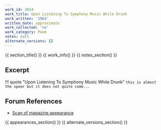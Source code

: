 ```yaml
---
work_id: 3814
work_title: Upon Listening To Symphony Music While Drunk
work_written: '1964'
written_date: approximate
work_collected: 'no'
work_category: Poem
notes: null
alternate_versions: []
---
```


{{ section_title() }}
{{ work_info() }}
{{ notes_section() }}
## Excerpt
!!! quote "Upon Listening To Symphony Music While Drunk"
    ```
    this is almost the
    spear
    but it does not
    quite come...
    ```

## Forum References
- [Scan of magazine appearance](https://bukowskiforum.com/showthread.php?t=3498)

{{ appearances_section() }}
{{ alternate_versions_section() }}
